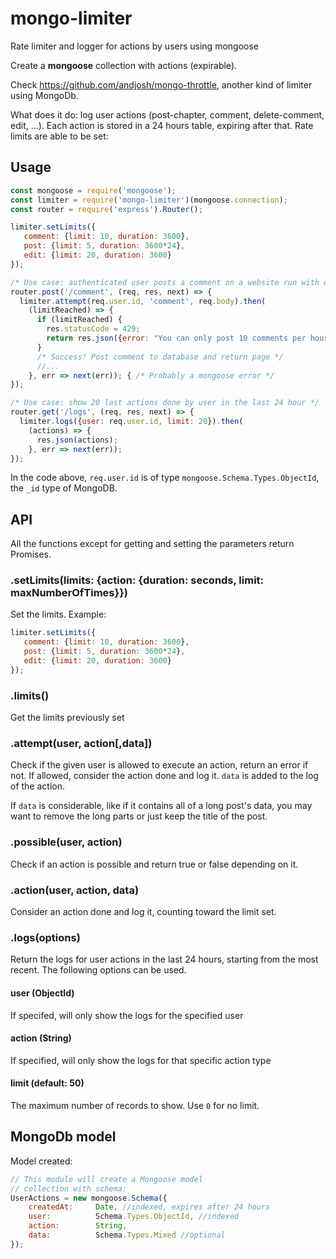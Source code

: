 # mongo-limiter
Rate limiter and logger for actions by users using mongoose

Create a **mongoose** collection with actions (expirable).

Check https://github.com/andjosh/mongo-throttle, another kind of limiter using MongoDb.

What does it do: log user actions (post-chapter, comment, delete-comment, edit, ...). Each action is stored in a 24 hours table, expiring after that. Rate limits are able to be set:

## Usage

```js
const mongoose = require('mongoose');
const limiter = require('mongo-limiter')(mongoose.connection);
const router = require('express').Router();

limiter.setLimits({
   comment: {limit: 10, duration: 3600},
   post: {limit: 5, duration: 3600*24},
   edit: {limit: 20, duration: 3600}
});

/* Use case: authenticated user posts a comment on a website run with express / passport / mongoose.*/
router.post('/comment', (req, res, next) => {
  limiter.attempt(req.user.id, 'comment', req.body).then(
    (limitReached) => {
      if (limitReached) {
        res.statusCode = 429;
        return res.json({error: "You can only post 10 comments per hour"});
      }
      /* Success! Post comment to database and return page */
      //...
    }, err => next(err)); { /* Probably a mongoose error */
});

/* Use case: show 20 last actions done by user in the last 24 hour */
router.get('/logs', (req, res, next) => {
  limiter.logs({user: req.user.id, limit: 20}).then(
    (actions) => {
      res.json(actions);
    }, err => next(err));
});
```

In the code above, `req.user.id` is of type `mongoose.Schema.Types.ObjectId`, the `_id` type of MongoDB.

## API

All the functions except for getting and setting the parameters return Promises.

### .setLimits(limits: {action: {duration: seconds, limit: maxNumberOfTimes}})

Set the limits. Example:

```js
limiter.setLimits({
   comment: {limit: 10, duration: 3600},
   post: {limit: 5, duration: 3600*24},
   edit: {limit: 20, duration: 3600}
});
```

### .limits()

Get the limits previously set

### .attempt(user, action[,data])

Check if the given user is allowed to execute an action, return an error if not. If allowed, consider the action done and log it. `data` is added to the log of the action.

If `data` is considerable, like if it contains all of a long post's data, you may want to remove the long parts or just keep the title of the post.

### .possible(user, action)

Check if an action is possible and return true or false depending on it.

### .action(user, action, data)

Consider an action done and log it, counting toward the limit set.

### .logs(options)

Return the logs for user actions in the last 24 hours, starting from the most recent. The following options can be used.

#### user (ObjectId)

If specifed, will only show the logs for the specified user

#### action (String)

If specified, will only show the logs for that specific action type

#### limit (default: 50)

The maximum number of records to show. Use `0` for no limit.

## MongoDb model

Model created:

``` js
// This module will create a Mongoose model 
// collection with schema:
UserActions = new mongoose.Schema({
    createdAt:     Date, //indexed, expires after 24 hours
    user:          Schema.Types.ObjectId, //indexed
    action:        String,
    data:          Schema.Types.Mixed //optional
});
```